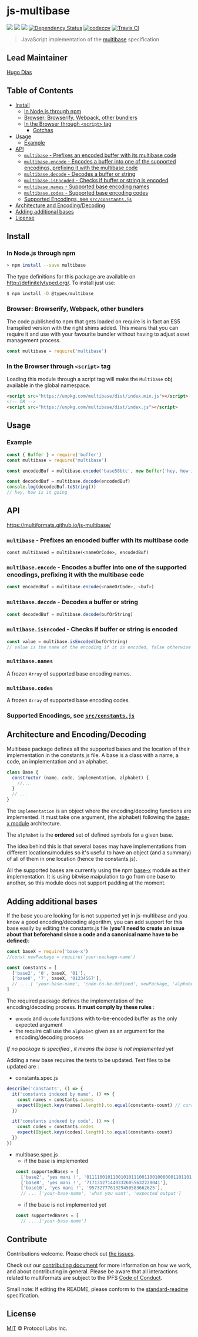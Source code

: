 js-multibase
============

[![](https://img.shields.io/badge/made%20by-Protocol%20Labs-blue.svg?style=flat-square)](https://protocol.ai)
[![](https://img.shields.io/badge/project-multiformats-blue.svg?style=flat-square)](https://github.com/multiformats/multiformats)
[![](https://img.shields.io/badge/freenode-%23ipfs-blue.svg?style=flat-square)](https://webchat.freenode.net/?channels=%23ipfs)
[![Dependency Status](https://david-dm.org/multiformats/js-multibase.svg?style=flat-square)](https://david-dm.org/multiformats/js-multibase)
[![codecov](https://img.shields.io/codecov/c/github/multiformats/js-multibase.svg?style=flat-square)](https://codecov.io/gh/multiformats/js-multibase)
[![Travis CI](https://flat.badgen.net/travis/multiformats/js-multibase)](https://travis-ci.com/multiformats/js-multibase)

> JavaScript implementation of the [multibase](https://github.com/multiformats/multibase) specification

## Lead Maintainer

[Hugo Dias](https://github.com/hugomrdias)

## Table of Contents

- [Install](#install)
  - [In Node.js through npm](#in-nodejs-through-npm)
  - [Browser: Browserify, Webpack, other bundlers](#browser-browserify-webpack-other-bundlers)
  - [In the Browser through `<script>` tag](#in-the-browser-through-script-tag)
    - [Gotchas](#gotchas)
- [Usage](#usage)
  - [Example](#example)
- [API](#api)
  - [`multibase` - Prefixes an encoded buffer with its multibase code](#multibase---prefixes-an-encoded-buffer-with-its-multibase-code)
  - [`multibase.encode` - Encodes a buffer into one of the supported encodings, prefixing it with the multibase code](#multibaseencode---encodes-a-buffer-into-one-of-the-supported-encodings-prefixing-it-with-the-multibase-code)
  - [`multibase.decode` - Decodes a buffer or string](#multibasedecode---decodes-a-buffer-or-string)
  - [`multibase.isEncoded` - Checks if buffer or string is encoded](#multibaseisencoded---checks-if-buffer-or-string-is-encoded)
  - [`multibase.names` - Supported base encoding names](#multibasenames)
  - [`multibase.codes` - Supported base encoding codes](#multibasecodes)
  - [Supported Encodings, see `src/constants.js`](#supported-encodings-see-srcconstantsjs)
- [Architecture and Encoding/Decoding](#architecture-and-encodingdecoding)
- [Adding additional bases](#adding-additional-bases)
- [License](#license)

## Install

### In Node.js through npm

```bash
> npm install --save multibase
```

The type definitions for this package are available on http://definitelytyped.org/. To install just use:

```sh
$ npm install -D @types/multibase
```

### Browser: Browserify, Webpack, other bundlers

The code published to npm that gets loaded on require is in fact an ES5 transpiled version with the right shims added. This means that you can require it and use with your favourite bundler without having to adjust asset management process.

```js
const multibase = require('multibase')
```


### In the Browser through `<script>` tag

Loading this module through a script tag will make the ```Multibase``` obj available in the global namespace.

```html
<script src="https://unpkg.com/multibase/dist/index.min.js"></script>
<!-- OR -->
<script src="https://unpkg.com/multibase/dist/index.js"></script>
```

## Usage

### Example

```JavaScript
const { Buffer } = require('buffer')
const multibase = require('multibase')

const encodedBuf = multibase.encode('base58btc', new Buffer('hey, how is it going'))

const decodedBuf = multibase.decode(encodedBuf)
console.log(decodedBuf.toString())
// hey, how is it going
```

## API
https://multiformats.github.io/js-multibase/

### `multibase` - Prefixes an encoded buffer with its multibase code

```
const multibased = multibase(<nameOrCode>, encodedBuf)
```

### `multibase.encode` - Encodes a buffer into one of the supported encodings, prefixing it with the multibase code

```JavaScript
const encodedBuf = multibase.encode(<nameOrCode>, <buf>)
```

### `multibase.decode` - Decodes a buffer or string

```JavaScript
const decodedBuf = multibase.decode(bufOrString)
```

### `multibase.isEncoded` - Checks if buffer or string is encoded

```JavaScript
const value = multibase.isEncoded(bufOrString)
// value is the name of the encoding if it is encoded, false otherwise
```

### `multibase.names`

A frozen `Array` of supported base encoding names.

### `multibase.codes`

A frozen `Array` of supported base encoding codes.

### Supported Encodings, see [`src/constants.js`](/src/constants.js)

## Architecture and Encoding/Decoding

Multibase package defines all the supported bases and the location of their implementation in the constants.js file. A base is a class with a name, a code, an implementation and an alphabet.
```js
class Base {
  constructor (name, code, implementation, alphabet) {
    //...
  }
  // ...
}
```
The ```implementation``` is an object where the encoding/decoding functions are implemented. It must take one argument, (the alphabet) following the [base-x module](https://github.com/cryptocoinjs/base-x) architecture.

The ```alphabet``` is the **ordered** set of defined symbols for a given base.

The idea behind this is that several bases may have implementations from different locations/modules so it's useful to have an object (and a summary) of all of them in one location (hence the constants.js).

All the supported bases are currently using the npm [base-x](https://github.com/cryptocoinjs/base-x) module as their implementation. It is using bitwise maipulation to go from one base to another, so this module does not support padding at the moment.

## Adding additional bases

If the base you are looking for is not supported yet in js-multibase and you know a good encoding/decoding algorithm, you can add support for this base easily by editing the constants.js file
(**you'll need to create an issue about that beforehand since a code and a canonical name have to be defined**):

```js
const baseX = require('base-x')
//const newPackage = require('your-package-name')

const constants = [
  ['base2', '0', baseX, '01'],
  ['base8', '7', baseX, '01234567'],
  // ... [ 'your-base-name', 'code-to-be-defined', newPackage, 'alphabet']
]
```
The required package defines the implementation of the encoding/decoding process. **It must comply by these rules** :
- `encode` and `decode` functions with to-be-encoded buffer as the only expected argument
- the require call use the `alphabet` given as an argument for the encoding/decoding process

*If no package is specified , it means the base is not implemented yet*

Adding a new base requires the tests to be updated. Test files to be updated are :
- constants.spec.js
```js
describe('constants', () => {
  it('constants indexed by name', () => {
    const names = constants.names
    expect(Object.keys(names).length).to.equal(constants-count) // currently 12
  })

  it('constants indexed by code', () => {
    const codes = constants.codes
    expect(Object.keys(codes).length).to.equal(constants-count)
  })
})
```

- multibase.spec.js
    - if the base is implemented
    ```js
    const supportedBases = [
      ['base2', 'yes mani !', '01111001011001010111001100100000011011010110000101101110011010010010000000100001'],
      ['base8', 'yes mani !', '7171312714403326055632220041'],
      ['base10', 'yes mani !', '9573277761329450583662625'],
      // ... ['your-base-name', 'what you want', 'expected output']
    ```
    - if the base is not implemented yet
    ```js
    const supportedBases = [
      // ... ['your-base-name']
    ```

## Contribute

Contributions welcome. Please check out [the issues](https://github.com/multiformats/js-multibase/issues).

Check out our [contributing document](https://github.com/multiformats/multiformats/blob/master/contributing.md) for more information on how we work, and about contributing in general. Please be aware that all interactions related to multiformats are subject to the IPFS [Code of Conduct](https://github.com/ipfs/community/blob/master/code-of-conduct.md).

Small note: If editing the README, please conform to the [standard-readme](https://github.com/RichardLitt/standard-readme) specification.

## License

[MIT](LICENSE) © Protocol Labs Inc.
